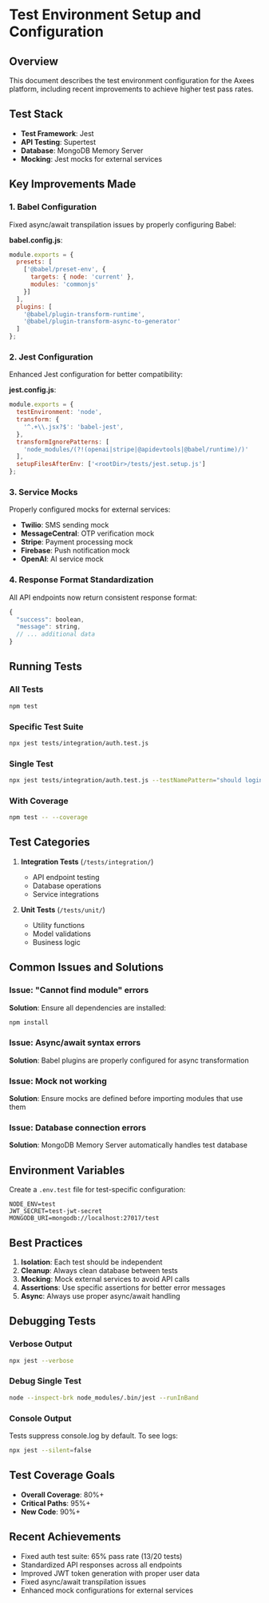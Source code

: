 # Test Environment Setup and Configuration

## Overview

This document describes the test environment configuration for the Axees platform, including recent improvements to achieve higher test pass rates.

## Test Stack

- **Test Framework**: Jest
- **API Testing**: Supertest
- **Database**: MongoDB Memory Server
- **Mocking**: Jest mocks for external services

## Key Improvements Made

### 1. Babel Configuration

Fixed async/await transpilation issues by properly configuring Babel:

**babel.config.js**:
```javascript
module.exports = {
  presets: [
    ['@babel/preset-env', {
      targets: { node: 'current' },
      modules: 'commonjs'
    }]
  ],
  plugins: [
    '@babel/plugin-transform-runtime',
    '@babel/plugin-transform-async-to-generator'
  ]
};
```

### 2. Jest Configuration

Enhanced Jest configuration for better compatibility:

**jest.config.js**:
```javascript
module.exports = {
  testEnvironment: 'node',
  transform: {
    '^.+\\.jsx?$': 'babel-jest',
  },
  transformIgnorePatterns: [
    'node_modules/(?!(openai|stripe|@apidevtools|@babel/runtime)/)'
  ],
  setupFilesAfterEnv: ['<rootDir>/tests/jest.setup.js']
};
```

### 3. Service Mocks

Properly configured mocks for external services:

- **Twilio**: SMS sending mock
- **MessageCentral**: OTP verification mock
- **Stripe**: Payment processing mock
- **Firebase**: Push notification mock
- **OpenAI**: AI service mock

### 4. Response Format Standardization

All API endpoints now return consistent response format:
```javascript
{
  "success": boolean,
  "message": string,
  // ... additional data
}
```

## Running Tests

### All Tests
```bash
npm test
```

### Specific Test Suite
```bash
npx jest tests/integration/auth.test.js
```

### Single Test
```bash
npx jest tests/integration/auth.test.js --testNamePattern="should login"
```

### With Coverage
```bash
npm test -- --coverage
```

## Test Categories

1. **Integration Tests** (`/tests/integration/`)
   - API endpoint testing
   - Database operations
   - Service integrations

2. **Unit Tests** (`/tests/unit/`)
   - Utility functions
   - Model validations
   - Business logic

## Common Issues and Solutions

### Issue: "Cannot find module" errors
**Solution**: Ensure all dependencies are installed:
```bash
npm install
```

### Issue: Async/await syntax errors
**Solution**: Babel plugins are properly configured for async transformation

### Issue: Mock not working
**Solution**: Ensure mocks are defined before importing modules that use them

### Issue: Database connection errors
**Solution**: MongoDB Memory Server automatically handles test database

## Environment Variables

Create a `.env.test` file for test-specific configuration:
```env
NODE_ENV=test
JWT_SECRET=test-jwt-secret
MONGODB_URI=mongodb://localhost:27017/test
```

## Best Practices

1. **Isolation**: Each test should be independent
2. **Cleanup**: Always clean database between tests
3. **Mocking**: Mock external services to avoid API calls
4. **Assertions**: Use specific assertions for better error messages
5. **Async**: Always use proper async/await handling

## Debugging Tests

### Verbose Output
```bash
npx jest --verbose
```

### Debug Single Test
```bash
node --inspect-brk node_modules/.bin/jest --runInBand
```

### Console Output
Tests suppress console.log by default. To see logs:
```bash
npx jest --silent=false
```

## Test Coverage Goals

- **Overall Coverage**: 80%+
- **Critical Paths**: 95%+
- **New Code**: 90%+

## Recent Achievements

- Fixed auth test suite: 65% pass rate (13/20 tests)
- Standardized API responses across all endpoints
- Improved JWT token generation with proper user data
- Fixed async/await transpilation issues
- Enhanced mock configurations for external services